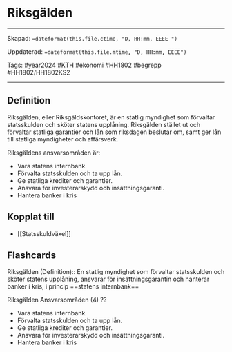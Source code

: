 # Riksgälden

---

Skapad: `=dateformat(this.file.ctime, "D, HH:mm, EEEE ")`

Uppdaterad: `=dateformat(this.file.mtime, "D, HH:mm, EEEE")`

Tags: #year2024 #KTH #ekonomi #HH1802 #begrepp #HH1802/HH1802KS2

---

## Definition

Riksgälden, eller Riksgäldskontoret, är en statlig myndighet som förvaltar statsskulden och sköter statens upplåning. Riksgälden stället ut och förvaltar statliga garantier och lån som riksdagen beslutar om, samt ger lån till statliga myndigheter och affärsverk.

Riksgäldens ansvarsområden är:

- Vara statens internbank.
- Förvalta statsskulden och ta upp lån.
- Ge statliga krediter och garantier.
- Ansvara för investerarskydd och insättningsgaranti.
- Hantera banker i kris

## Kopplat till

- [[Statsskuldväxel]]

## Flashcards

Riksgälden (Definition):: En statlig myndighet som förvaltar statsskulden och sköter statens upplåning, ansvarar för insättningsgarantin och hanterar banker i kris, i princip ==statens internbank==

Riksgälden Ansvarsområden (4)
??
- Vara statens internbank.
- Förvalta statsskulden och ta upp lån.
- Ge statliga krediter och garantier.
- Ansvara för investerarskydd och insättningsgaranti.
- Hantera banker i kris
